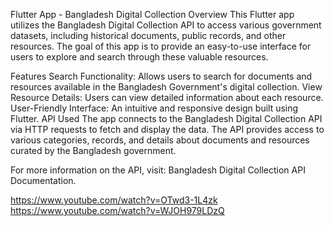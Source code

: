 Flutter App - Bangladesh Digital Collection
Overview
This Flutter app utilizes the Bangladesh Digital Collection API to access various government datasets, including historical documents, public records, and other resources. The goal of this app is to provide an easy-to-use interface for users to explore and search through these valuable resources.

Features
Search Functionality: Allows users to search for documents and resources available in the Bangladesh Government's digital collection.
View Resource Details: Users can view detailed information about each resource.
User-Friendly Interface: An intuitive and responsive design built using Flutter.
API Used
The app connects to the Bangladesh Digital Collection API via HTTP requests to fetch and display the data. The API provides access to various categories, records, and details about documents and resources curated by the Bangladesh government.

For more information on the API, visit: Bangladesh Digital Collection API Documentation.

https://www.youtube.com/watch?v=OTwd3-1L4zk
https://www.youtube.com/watch?v=WJOH979LDzQ

